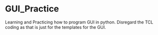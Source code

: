 # GUI_Practice
 Learning and Practicing how to program GUI in python. Disregard the TCL coding as that is just for the templates for the GUI.
